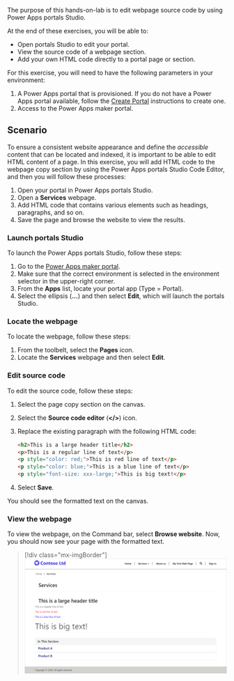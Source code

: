 The purpose of this hands-on-lab is to edit webpage source code by using Power Apps portals Studio.

At the end of these exercises, you will be able to:

- Open portals Studio to edit your portal.
- View the source code of a webpage section.
- Add your own HTML code directly to a portal page or section.

For this exercise, you will need to have the following parameters in your environment:

1. A Power Apps portal that is provisioned. If you do not have a Power Apps portal available, follow the [Create Portal](https://docs.microsoft.com/powerapps/maker/portals/create-portal/?azure-portal=true) instructions to create one.
1. Access to the Power Apps maker portal.

## Scenario

To ensure a consistent website appearance and define the *accessible* content that can be located and indexed, it is important to be able to edit HTML content of a page. In this exercise, you will add HTML code to the webpage copy section by using the Power Apps portals Studio Code Editor, and then you will follow these processes:

1. Open your portal in Power Apps portals Studio.
2. Open a **Services** webpage.
3. Add HTML code that contains various elements such as headings, paragraphs, and so on.
4. Save the page and browse the website to view the results.

### Launch portals Studio

To launch the Power Apps portals Studio, follow these steps:

1. Go to the [Power Apps maker portal](https://make.powerapps.com/?azure-portal=true).
1. Make sure that the correct environment is selected in the environment selector in the upper-right corner.
1. From the **Apps** list, locate your portal app (Type = Portal).
1. Select the ellipsis (**...**) and then select **Edit**, which will launch the portals Studio.

### Locate the webpage 

To locate the webpage, follow these steps:

1. From the toolbelt, select the **Pages** icon.
1. Locate the **Services** webpage and then select **Edit**.

### Edit source code

To edit the source code, follow these steps:

1. Select the page copy section on the canvas.
1. Select the **Source code editor** (**</>**) icon.
1. Replace the existing paragraph with the following HTML code:

    ```html
    <h2>This is a large header title</h2>
    <p>This is a regular line of text</p>
    <p style="color: red;">This is red line of text</p>
    <p style="color: blue;">This is a blue line of text</p>
    <p style="font-size: xxx-large;">This is big text!</p>
    ```

1. Select **Save**.

You should see the formatted text on the canvas.

### View the webpage

To view the webpage, on the Command bar, select **Browse website**.
Now, you should now see your page with the formatted text.

> [!div class="mx-imgBorder"]
> [![Screenshot that shows the editing of the source code from the browse website item.](../media/7-edit-source-code-ss.png)](../media/7-edit-source-code-ss.png#lightbox)

